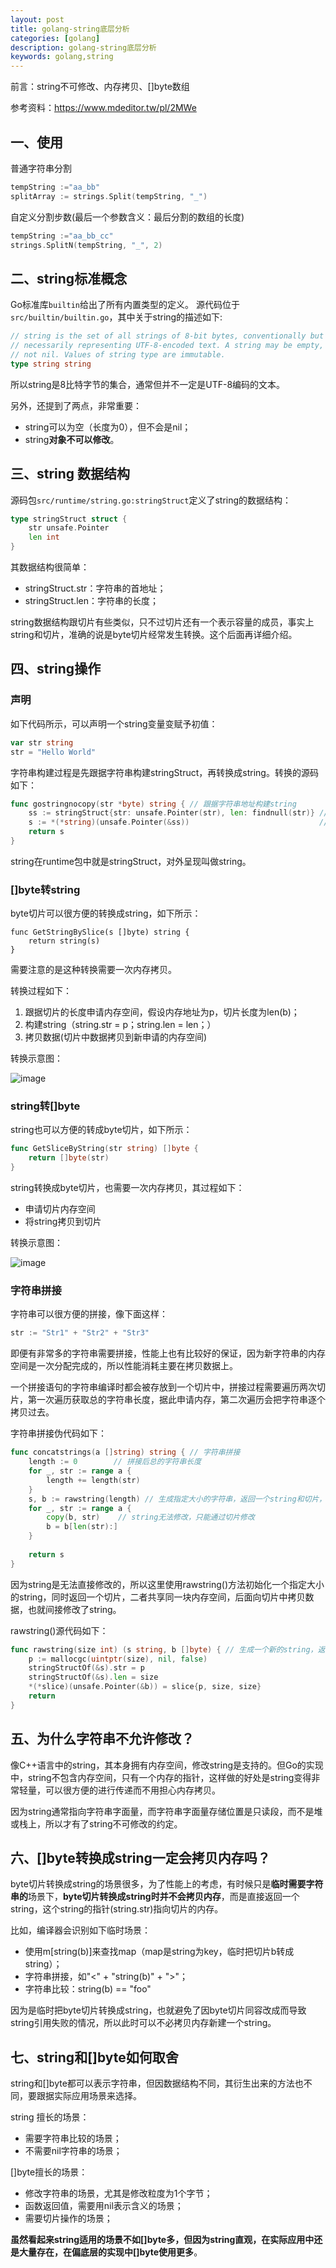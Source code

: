 ```yaml
---
layout: post
title: golang-string底层分析
categories: [golang]
description: golang-string底层分析
keywords: golang,string
---
```


前言：string不可修改、内存拷贝、[]byte数组

参考资料：https://www.mdeditor.tw/pl/2MWe

## 一、使用

普通字符串分割 

```go
tempString :="aa_bb"
splitArray := strings.Split(tempString, "_")
```



自定义分割步数(最后一个参数含义：最后分割的数组的长度)

```go
tempString :="aa_bb_cc"
strings.SplitN(tempString, "_", 2)
```



## 二、string标准概念

Go标准库`builtin`给出了所有内置类型的定义。 源代码位于`src/builtin/builtin.go`，其中关于string的描述如下:

```go
// string is the set of all strings of 8-bit bytes, conventionally but not
// necessarily representing UTF-8-encoded text. A string may be empty, but
// not nil. Values of string type are immutable.
type string string
```

所以string是8比特字节的集合，通常但并不一定是UTF-8编码的文本。

另外，还提到了两点，非常重要：

- string可以为空（长度为0），但不会是nil；
- string**对象不可以修改**。

## 三、string 数据结构

源码包`src/runtime/string.go:stringStruct`定义了string的数据结构：

```go
type stringStruct struct {
    str unsafe.Pointer
    len int
}
```

其数据结构很简单：

- stringStruct.str：字符串的首地址；
- stringStruct.len：字符串的长度；

string数据结构跟切片有些类似，只不过切片还有一个表示容量的成员，事实上string和切片，准确的说是byte切片经常发生转换。这个后面再详细介绍。

## 四、string操作

### 声明

如下代码所示，可以声明一个string变量变赋予初值：

```go
var str string
str = "Hello World"
```



字符串构建过程是先跟据字符串构建stringStruct，再转换成string。转换的源码如下：

```go
func gostringnocopy(str *byte) string { // 跟据字符串地址构建string
    ss := stringStruct{str: unsafe.Pointer(str), len: findnull(str)} // 先构造stringStruct
    s := *(*string)(unsafe.Pointer(&ss))                             // 再将stringStruct转换成string
    return s
}
```

string在runtime包中就是stringStruct，对外呈现叫做string。

### []byte转string

byte切片可以很方便的转换成string，如下所示：

```
func GetStringBySlice(s []byte) string {
    return string(s)
}
```

需要注意的是这种转换需要一次内存拷贝。

转换过程如下：

1. 跟据切片的长度申请内存空间，假设内存地址为p，切片长度为len(b)；
2. 构建string（string.str = p；string.len = len；）
3. 拷贝数据(切片中数据拷贝到新申请的内存空间)

转换示意图：

![image](https://raw.githubusercontent.com/Taoey/Taoey.github.io/master/_posts/greatArticle/2021-2-8-golang-string.assets/5cbe09e25309067f76a1036640e8b926823.jpg)

### string转[]byte

string也可以方便的转成byte切片，如下所示：

```go
func GetSliceByString(str string) []byte {
    return []byte(str)
}
```

string转换成byte切片，也需要一次内存拷贝，其过程如下：

- 申请切片内存空间
- 将string拷贝到切片

转换示意图：

![image](https://raw.githubusercontent.com/Taoey/Taoey.github.io/master/_posts/greatArticle/2021-2-8-golang-string.assets/b1c76b0072439e25d60dbcad09fcec30ab9.jpg)

### 字符串拼接

字符串可以很方便的拼接，像下面这样：

```go
str := "Str1" + "Str2" + "Str3"
```

即便有非常多的字符串需要拼接，性能上也有比较好的保证，因为新字符串的内存空间是一次分配完成的，所以性能消耗主要在拷贝数据上。

一个拼接语句的字符串编译时都会被存放到一个切片中，拼接过程需要遍历两次切片，第一次遍历获取总的字符串长度，据此申请内存，第二次遍历会把字符串逐个拷贝过去。

字符串拼接伪代码如下：

```go
func concatstrings(a []string) string { // 字符串拼接
    length := 0        // 拼接后总的字符串长度
    for _, str := range a {
        length += length(str)
    }
    s, b := rawstring(length) // 生成指定大小的字符串，返回一个string和切片，二者共享内存空间
    for _, str := range a {
        copy(b, str)    // string无法修改，只能通过切片修改
        b = b[len(str):]
    }
    
    return s
}
```

因为string是无法直接修改的，所以这里使用rawstring()方法初始化一个指定大小的string，同时返回一个切片，二者共享同一块内存空间，后面向切片中拷贝数据，也就间接修改了string。

rawstring()源代码如下：

```go
func rawstring(size int) (s string, b []byte) { // 生成一个新的string，返回的string和切片共享相同的空间
    p := mallocgc(uintptr(size), nil, false)
    stringStructOf(&s).str = p
    stringStructOf(&s).len = size
    *(*slice)(unsafe.Pointer(&b)) = slice{p, size, size}
    return
}
```

## 五、为什么字符串不允许修改？

像C++语言中的string，其本身拥有内存空间，修改string是支持的。但Go的实现中，string不包含内存空间，只有一个内存的指针，这样做的好处是string变得非常轻量，可以很方便的进行传递而不用担心内存拷贝。

因为string通常指向字符串字面量，而字符串字面量存储位置是只读段，而不是堆或栈上，所以才有了string不可修改的约定。

## 六、[]byte转换成string一定会拷贝内存吗？

byte切片转换成string的场景很多，为了性能上的考虑，有时候只是**临时需要字符串的**场景下，**byte切片转换成string时并不会拷贝内存**，而是直接返回一个string，这个string的指针(string.str)指向切片的内存。

比如，编译器会识别如下临时场景：

- 使用m[string(b)]来查找map（map是string为key，临时把切片b转成string）；
- 字符串拼接，如"<" + "string(b)" + ">"；
- 字符串比较：string(b) == "foo"

因为是临时把byte切片转换成string，也就避免了因byte切片同容改成而导致string引用失败的情况，所以此时可以不必拷贝内存新建一个string。

## 七、string和[]byte如何取舍

string和[]byte都可以表示字符串，但因数据结构不同，其衍生出来的方法也不同，要跟据实际应用场景来选择。

string 擅长的场景：

- 需要字符串比较的场景；
- 不需要nil字符串的场景；

[]byte擅长的场景：

- 修改字符串的场景，尤其是修改粒度为1个字节；
- 函数返回值，需要用nil表示含义的场景；
- 需要切片操作的场景；

**虽然看起来string适用的场景不如[]byte多，但因为string直观，在实际应用中还是大量存在，在偏底层的实现中[]byte使用更多**。
